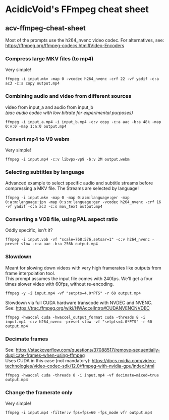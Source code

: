 # AcidicVoid's FFmpeg cheat sheet
## acv-ffmpeg-cheat-sheet

Most of the prompts use the h264_nvenc video codec.
For alternatives, see:  
https://ffmpeg.org/ffmpeg-codecs.html#Video-Encoders

### Compress large MKV files (to mp4)
Very simple!
```
ffmpeg -i input.mkv -map 0 -vcodec h264_nvenc -crf 22 -vf yadif -c:a ac3 -c:s copy output.mp4
```

### Combining audio and video from different sources
video from input_a and audio from input_b  
*(aac audio codec with low bitrate for experimental purposes)*
```
ffmpeg -i input_a.mp4 -i input_b.mp4 -c:v copy -c:a aac -b:a 48k -map 0:v:0 -map 1:a:0 output.mp4
```

### Convert mp4 to V9 webm
Very simple!
```
ffmpeg -i input.mp4 -c:v libvpx-vp9 -b:v 2M output.webm
```

### Selecting subtitles by language
Advanced example to select specific audio and subtitle streams before compressing a MKV file. The Streams are selected by language!
```
ffmpeg -i input.mkv -map 0 -map 0:a:m:language:ger -map 0:a:m:language:jpn -map 0:s:m:language:ger -vcodec h264_nvenc -crf 16 -vf yadif -c:a ac3 -c:s mov_text output.mp4
```

### Converting a VOB file, using PAL aspect ratio
Oddly specific, isn't it?
```
ffmpeg -i input.vob -vf "scale=768:576,setsar=1" -c:v h264_nvenc -preset slow -c:a aac -b:a 256k output.mp4
```

### Slowdown
Meant for slowing down videos with very high framerates like outputs from frame interpolation tool.  
This prompt assumes the input file comes with 240fps. We'll get a four times slower video with 60fps, without re-encoding.
```
ffmpeg -y -i input.mp4 -vf "setpts=4.0*PTS" -r 60 output.mp4
```

Slowdown via full CUDA hardware transcode with NVDEC and NVENC.  
See: https://trac.ffmpeg.org/wiki/HWAccelIntro#CUDANVENCNVDEC
```
ffmpeg -hwaccel cuda -hwaccel_output_format cuda -threads 8 -i input.mp4 -c:v h264_nvenc -preset slow -vf "setpts=4.0*PTS" -r 60 output.mp4
```

### Decimate frames
See: https://stackoverflow.com/questions/37088517/remove-sequentially-duplicate-frames-when-using-ffmpeg  
Uses CUDA in this case (not mandatory): https://docs.nvidia.com/video-technologies/video-codec-sdk/12.0/ffmpeg-with-nvidia-gpu/index.html
```
ffmpeg -hwaccel cuda -threads 8 -i input.mp4 -vf decimate=mixed=true output.mp4
```

### Change the framerate only
Very simple!
```
ffmpeg -i input.mp4 -filter:v fps=fps=60 -fps_mode vfr output.mp4
```